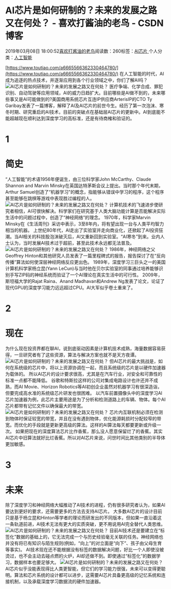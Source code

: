 
# AI芯片是如何研制的？未来的发展之路又在何处？ - 喜欢打酱油的老鸟 - CSDN博客


2019年03月08日 18:00:52[喜欢打酱油的老鸟](https://me.csdn.net/weixin_42137700)阅读数：260标签：[AI芯片																](https://so.csdn.net/so/search/s.do?q=AI芯片&t=blog)个人分类：[人工智能																](https://blog.csdn.net/weixin_42137700/article/category/7820233)


[https://www.toutiao.com/a6665566362330464780/](https://www.toutiao.com/a6665566362330464780/)
在人工智能的时代，AI成为追逐的热点技术，并逐渐应用到各个行业领域之中，你们了解AI吗？
![AI芯片是如何研制的？未来的发展之路又在何处？](http://p9.pstatp.com/large/pgc-image/214b143d7e82445b803ca466af5ac8c5)
医疗争端、化学合成、罪犯识别、自动驾驶等应用领域，AI的威力日趋扩大。目前哪些是AI做不到的，未来哪些事又是AI可能做到的?美国商用系统芯片互连IP供应商ArterisIP的CTO Ty Garibay发表了一篇博客，解释了AI及AI芯片的前世今生。经历了第一次泡沫、寒冬时期、研究重启的AI技术，目前的突破点在基础层AI芯片的更新中。AI到底能不能超越现在顺利达到深度学习的高标准，还是有待商榷和验证的。
# 1
# 简史
“人工智能”的术语1956年便诞生，由三位科学家John McCarthy、Claude Shannon and Marvin Minsky在英国达特茅斯会议上提出。当时那个年代末期，Arthur Samuel创造了“机器学习”的概念，指能够从错误中学习的程序，这个程序甚至能够在跳棋等游戏中表现胜过编程的人。
![AI芯片是如何研制的？未来的发展之路又在何处？](http://p3.pstatp.com/large/pgc-image/fd275f4e79894c2ebed60ab9e4bbab9e)
计算机技术的飞速进步使研究者相信，AI可很快解决。科学家们在研究基于人类大脑功能计算是否能解决实际生活中的问题过程中，创造了“神经网络”的理念。
1970年，科学家Marvin Minsky在《生活周刊》采访中表示，3至8年内，将有望出现一台与人类平均智力相当的机器。
上世纪80年代，AI走出了实验室并走向商业化，还掀起了AI投资狂潮。当AI相关的科技股泡沫破灭后，AI又重新回到实验室。“AI寒冬”到来。业内人士认为，当时发展AI技术过于超前，甚至此技术永远都无法普及。
![AI芯片是如何研制的？未来的发展之路又在何处？](http://p3.pstatp.com/large/pgc-image/c7f9585d3f374ff291abbcf4e7594607)
1986年，神经网络之父Geoffrey Hinton和其他研究人员发表了一篇里程碑式的报告，报告探讨了在“反向传播”算法如何使深层神经网络反应更出色。
1989年，深度学习三巨头之一的美国计算机科学家杨立昆(Yann LeCun)与当时他在贝尔实验室的同事通过培养能够识别手写ZIP码的神经系统而验证了一个AI理论在真实生活中的可行性。
2009年，斯坦福大学的Rajat Raina、Anand Madhavan和Andrew Ng发表了论文，论证了现代GPU的深度学习能力远远超过CPU。AI大军似乎卷土重来了。
# 2
# 现在
为什么现在投资界都在聊AI，说到底驱动因素是计算机技术成熟，海量数据容易获得，一旦研究者有了这些资源，算法与解决方案也就不是天方夜谭。
![AI芯片是如何研制的？未来的发展之路又在何处？](http://p1.pstatp.com/large/pgc-image/edc6f87b38d44d74a65697ff75b169d9)
但AI芯片的最大挑战是，如何在系统级的芯片中，将以上资源协调在一起，而且系统级的芯片是以硬件加速器为载体的。
所以AI芯片的设计要求很高，尤其是在汽车行业，对安全和可靠性的标准一点都不能降低。
谷歌和特斯拉这样的公司对集成电路设计也许还并不成熟，而AI Movie、Horizon Robotics等AI初创企业虽然对机器学习有很深造诣，但要完成高水准的系统级芯片研发也很困难。
以汽车前置摄像头中的深度学习AI芯片加速器为例，此芯片主要用途是为了分析和检测道路上的车辆、物体。每个AI芯片都带有记忆文件以确保最大的带宽。
![AI芯片是如何研制的？未来的发展之路又在何处？](http://p1.pstatp.com/large/pgc-image/f080101d89054655bbba48048e38f2f7)
芯片内互联机制必须在检测到物体时保证较宽的带宽，并且在没有遇到物体，优化能源耗损时分配较窄的带宽。而优化的手段就是更新更高级的算法。这样的AI算法每天都要更新或升级一次。
如果把现在的深度算法芯片比作香蕉，那么没人愿意保留烂了的香蕉。其实AI芯片中旧算法就好比烂香蕉。所以对AI芯片来说，问世时间比其他类别的半导体更加敏感。
# 3
# 未来
除了深度学习和神经网络大幅推动了AI技术的进程，仍有很多研究者认为，如果AI要达到更好的要求，还需要更多的方法去支持AI芯片。
大多数AI芯片的设计目前只是基于杨立昆和Hinton等学者的理论而研发出的不同版本，但如果一直沿着这一条轨道前进，AI技术无法有更大的实质突破，更不用说用AI完全替代人类思维。
![AI芯片是如何研制的？未来的发展之路又在何处？](http://p3.pstatp.com/large/pgc-image/cc27f4e6b5b24fb1a3a6b16c50d22c08)
目前AI技术还是要建立在“标签化”数据的基础上的，它无法完成一个与历史经验毫无关联的任务。神经网络也并没有将已有知识与陌生规则(例如，“向上”的对立面是“向下”、孩子由父母生育等事实)。
AI技术现在还不能根据没有标签的数据解决问题，好比一个人即使没被烫过，也不会主动去碰点燃的火炉，AI却还做不到。即使通过“标签化”的数据学习，数据样本也要足够大。
![AI芯片是如何研制的？未来的发展之路又在何处？](http://p9.pstatp.com/large/pgc-image/ac05b9e7e2bc40758d2931974ac8fb6b)
AI芯片似乎没能表现得比人类更智能，但它们的学习能力很强，未来可以变得更聪明。算法和芯片系统的设计都可以进步，这需要AI芯片具备更高级的记忆系统和连接机制，以及承载深度学习数据流的硬件加速器。

